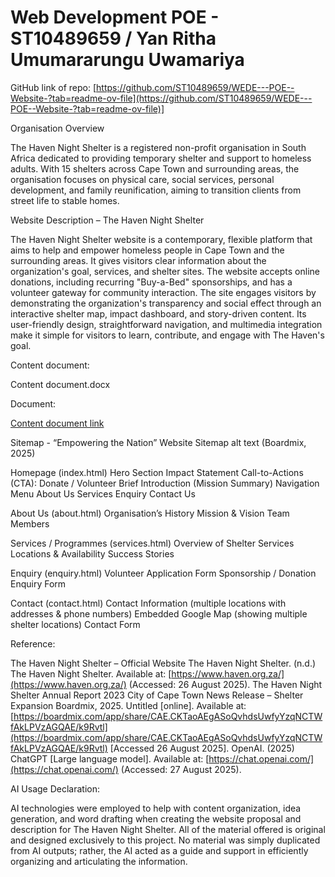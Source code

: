 # Web Development POE - ST10489659 / Yan Ritha Umumararungu Uwamariya

GitHub link of repo: [https://github.com/ST10489659/WEDE---POE--Website-?tab=readme-ov-file](https://github.com/ST10489659/WEDE---POE--Website-?tab=readme-ov-file)]

Organisation Overview

The Haven Night Shelter is a registered non-profit organisation in South Africa dedicated to providing temporary shelter and support to homeless adults. With 15 shelters across Cape Town and surrounding areas, the organisation focuses on physical care, social services, personal development, and family reunification, aiming to transition clients from street life to stable homes.

Website Description – The Haven Night Shelter

The Haven Night Shelter website is a contemporary, flexible platform that aims to help and empower homeless people in Cape Town and the surrounding areas. It gives visitors clear information about the organization's goal, services, and shelter sites. The website accepts online donations, including recurring "Buy-a-Bed" sponsorships, and has a volunteer gateway for community interaction. The site engages visitors by demonstrating the organization's transparency and social effect through an interactive shelter map, impact dashboard, and story-driven content. Its user-friendly design, straightforward navigation, and multimedia integration make it simple for visitors to learn, contribute, and engage with The Haven's goal.

Content document:

Content document.docx

Document:

[Content document link](https://advtechonline-my.sharepoint.com/:w:/g/personal/st10489659_vcconnect_edu_za/EaE0X3OZVVpPoj1nzRgrcCIBYO91QV2H0grgMvRdFxzLVg?e=jRBUgt)

Sitemap - “Empowering the Nation” Website Sitemap alt text (Boardmix, 2025)

Homepage (index.html) Hero Section Impact Statement Call-to-Actions (CTA): Donate / Volunteer Brief Introduction (Mission Summary) Navigation Menu About Us Services Enquiry Contact Us

About Us (about.html) Organisation’s History Mission & Vision Team Members

Services / Programmes (services.html) Overview of Shelter Services Locations & Availability Success Stories

Enquiry (enquiry.html) Volunteer Application Form Sponsorship / Donation Enquiry Form

Contact (contact.html) Contact Information (multiple locations with addresses & phone numbers) Embedded Google Map (showing multiple shelter locations) Contact Form

Reference:

The Haven Night Shelter – Official Website
The Haven Night Shelter. (n.d.) The Haven Night Shelter. Available at: [https://www.haven.org.za/](https://www.haven.org.za/) (Accessed: 26 August 2025).
The Haven Night Shelter Annual Report 2023
City of Cape Town News Release – Shelter Expansion
Boardmix, 2025. Untitled [online]. Available at: [https://boardmix.com/app/share/CAE.CKTaoAEgASoQvhdsUwfyYzqNCTWfAkLPVzAGQAE/k9Rvtl](https://boardmix.com/app/share/CAE.CKTaoAEgASoQvhdsUwfyYzqNCTWfAkLPVzAGQAE/k9Rvtl) [Accessed 26 August 2025].
OpenAI. (2025) ChatGPT [Large language model]. Available at: [https://chat.openai.com/](https://chat.openai.com/) (Accessed: 27 August 2025).

AI Usage Declaration:

AI technologies were employed to help with content organization, idea generation, and word drafting when creating the website proposal and description for The Haven Night Shelter. All of the material offered is original and designed exclusively to this project. No material was simply duplicated from AI outputs; rather, the AI acted as a guide and support in efficiently organizing and articulating the information.

